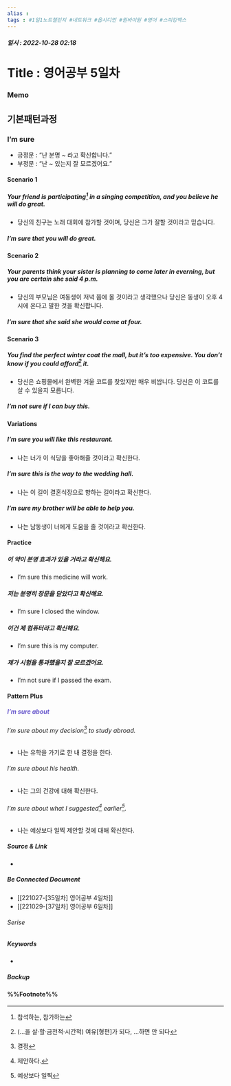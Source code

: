 ```yaml
---
alias : 
tags : #1일1노트챌린지 #네트워크 #옵시디언 #원바이원 #영어 #스피킹맥스
---
```


##### 일시 : 2022-10-28 02:18

# Title : 영어공부 5일차

### Memo

## 기본패턴과정

### I’m sure
- 긍정문 : “난 분명 ~ 라고 확신합니다.”
- 부정문 : “난 ~ 있는지 잘 모르겠어요.”

#### Scenario 1

##### Your friend is participating[^1] in a singing competition, and you believe he will do great.
- 당신의 친구는 노래 대회에 참가할 것이며, 당신은 그가 잘할 것이라고 믿습니다.

##### I’m sure that you will do great.

#### Scenario 2

##### Your parents think your sister is planning to come later in everning, but you are certain she said 4 p.m.
- 당신의 부모님은 여동생이 저녁 쯤에 올 것이라고 생각했으나 당신은 동생이 오후 4시에 온다고 말한 것을 확신합니다.

##### I’m sure that she said she would come at four.

#### Scenario 3

##### You find the perfect winter coat the mall, but it’s too expensive. You don’t know if you could afford[^2] it.
- 당신은 쇼핑몰에서 완벽한 겨울 코트를 찾았지만 매우 비쌉니다. 당신은 이 코트를 살 수 있을지 모릅니다.

##### I’m not sure if I can buy this.

#### Variations

##### I’m sure you will like this restaurant.
- 나는 너가 이 식당을 좋아해줄 것이라고 확신한다.

##### I’m sure this is the way to the wedding hall.
- 나는 이 길이 결혼식장으로 향하는 길이라고 확신한다.

##### I’m sure my brother will be able to help you.
- 나는 남동생이 너에게 도움을 줄 것이라고 확신한다.

#### Practice

##### 이 약이 분명 효과가 있을 거라고 확신해요.
- I’m sure this medicine will work.

##### 저는 분명히 창문을 닫았다고 확신해요.
- I’m sure I closed the window.

##### 이건 제 컴퓨터라고 확신해요.
- I’m sure this is my computer.

##### 제가 시험을 통과했을지 잘 모르겠어요.
- I’m not sure if I passed the exam.

#### Pattern Plus

##### <font color="SlateBlue">I’m sure about</font>

###### I’m sure about my decision[^3] to study abroad.
- 나는 유학을 가기로 한 내 결정을 한다.

###### I’m sure about his health.
- 나는 그의 건강에 대해 확신한다.

###### I’m sure about what I suggested[^4] earlier[^5].
- 나는 예상보다 일찍 제안할 것에 대해 확신한다.

##### Source & Link
- 

##### Be Connected Document
- [[221027-[35일차] 영어공부 4일차]]
- [[221029-[37일차] 영어공부 6일차]]

###### Serise


##### Keywords
- 

##### Backup


#### %%Footnote%%

[^1]: 참석하는, 참가하는
[^2]: (…을 살·할·금전적·시간적) 여유[형편]가 되다, …하면 안 되다
[^3]: 결정
[^4]: 제안하다.
[^5]: 예상보다 일찍
